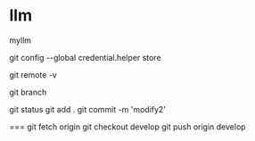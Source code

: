 # llm
myllm

git config --global credential.helper store

git remote -v

git branch

git status
    git add .
        git commit -m 'modify2'

===
git fetch origin
git checkout develop
git push origin develop
